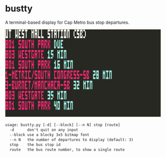 bustty
======

A terminal-based display for Cap Metro bus stop departures.

![screenshot](images/screenshot.png)

    usage: bustty.py [-d] [--block] [--n N] stop [route]
      -d      don't quit on any input
      --block use a blocky 3x5 bitmap font
      --n N   the number of departures to display (default: 3)
      stop    the bus stop id
      route   the bus route number, to show a single route
